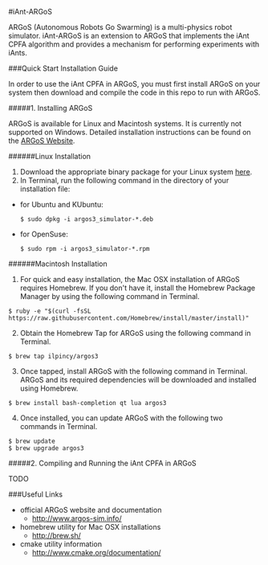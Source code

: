 #iAnt-ARGoS

ARGoS (Autonomous Robots Go Swarming) is a multi-physics robot simulator. iAnt-ARGoS is an extension to ARGoS that implements the iAnt CPFA algorithm and provides a mechanism for performing experiments with iAnts.

###Quick Start Installation Guide

In order to use the iAnt CPFA in ARGoS, you must first install ARGoS on your system then download and compile the code in this repo to run with ARGoS.

#####1. Installing ARGoS

ARGoS is available for Linux and Macintosh systems. It is currently not supported on Windows. Detailed installation instructions can be found on the [ARGoS Website](http://www.argos-sim.info/user_manual.php).

######Linux Installation

1. Download the appropriate binary package for your Linux system [here](http://www.argos-sim.info/core.php).
2. In Terminal, run the following command in the directory of your installation file:
  * for Ubuntu and KUbuntu:

    ```
    $ sudo dpkg -i argos3_simulator-*.deb
    ```
  * for OpenSuse:

    ```
    $ sudo rpm -i argos3_simulator-*.rpm
    ```

######Macintosh Installation

1. For quick and easy installation, the Mac OSX installation of ARGoS requires Homebrew. If you don't have it, install the Homebrew Package Manager by using the following command in Terminal.

  ```
  $ ruby -e "$(curl -fsSL https://raw.githubusercontent.com/Homebrew/install/master/install)"
  ```
2. Obtain the Homebrew Tap for ARGoS using the following command in Terminal.

  ```
  $ brew tap ilpincy/argos3
  ```
3. Once tapped, install ARGoS with the following command in Terminal. ARGoS and its required dependencies will be downloaded and installed using Homebrew.

  ```
  $ brew install bash-completion qt lua argos3
  ```
4. Once installed, you can update ARGoS with the following two commands in Terminal.

  ```
  $ brew update
  $ brew upgrade argos3
  ```

#####2. Compiling and Running the iAnt CPFA in ARGoS

TODO

###Useful Links

* official ARGoS website and documentation
  * http://www.argos-sim.info/
* homebrew utility for Mac OSX installations
  * http://brew.sh/
* cmake utility information
  * http://www.cmake.org/documentation/
